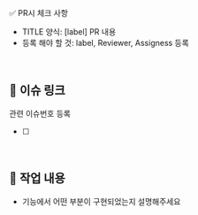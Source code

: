 ✅ PR시 체크 사항

-   TITLE 양식: [label] PR 내용
-   등록 해야 할 것: label, Reviewer, Assigness 등록

<br/>

## 🔗 이슈 링크

관련 이슈번호 등록

-   [ ]

<br/>

## 🔎 작업 내용

-   기능에서 어떤 부분이 구현되었는지 설명해주세요
